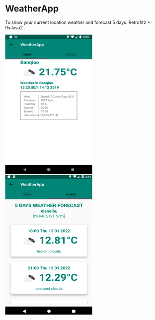 # WeatherApp

To show your current location weather and forecast 5 days.
Retrofit2 + RxJava2 .

<img src="/WeatherAppScreenShot/Screenshot_1576308507.png" width=280 height=450> <img src="/WeatherAppScreenShot/WeatherAPP_demo.png" width=280 height=450>
